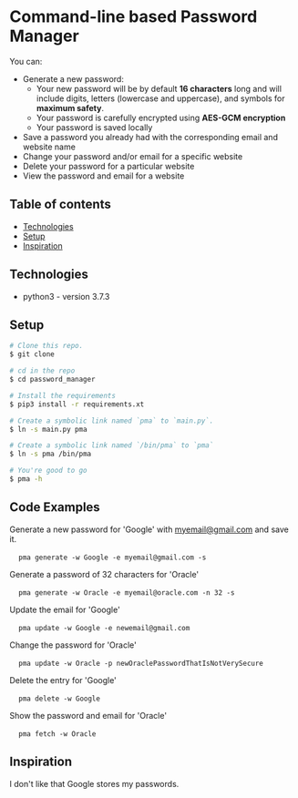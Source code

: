 # Command-line based Password Manager

You can:
  * Generate a new password:
    * Your new password will be by default **16 characters** long and will include digits, letters (lowercase and uppercase), and symbols for **maximum safety**.
    * Your password is carefully encrypted using **AES-GCM encryption**
    * Your password is saved locally
  * Save a password you already had with the corresponding email and website name
  * Change your password and/or email for a specific website
  * Delete your password for a particular website
  * View the password and email for a website

## Table of contents
* [Technologies](#technologies)
* [Setup](#setup)
* [Inspiration](#inspiration)

## Technologies
* python3 - version 3.7.3

## Setup

```bash
# Clone this repo.
$ git clone

# cd in the repo
$ cd password_manager

# Install the requirements
$ pip3 install -r requirements.xt

# Create a symbolic link named `pma` to `main.py`.
$ ln -s main.py pma

# Create a symbolic link named `/bin/pma` to `pma`
$ ln -s pma /bin/pma

# You're good to go
$ pma -h
```

## Code Examples
Generate a new password for 'Google' with myemail@gmail.com and save it.

&nbsp;&nbsp;&nbsp;&nbsp;`pma generate -w Google -e myemail@gmail.com -s`

Generate a password of 32 characters for 'Oracle'

&nbsp;&nbsp;&nbsp;&nbsp;`pma generate -w Oracle -e myemail@oracle.com -n 32 -s`

Update the email for 'Google'

&nbsp;&nbsp;&nbsp;&nbsp;`pma update -w Google -e newemail@gmail.com`

Change the password for 'Oracle'

&nbsp;&nbsp;&nbsp;&nbsp;`pma update -w Oracle -p newOraclePasswordThatIsNotVerySecure`

Delete the entry for 'Google'

&nbsp;&nbsp;&nbsp;&nbsp;`pma delete -w Google`

Show the password and email for 'Oracle'

&nbsp;&nbsp;&nbsp;&nbsp;`pma fetch -w Oracle`

## Inspiration
I don't like that Google stores my passwords.
